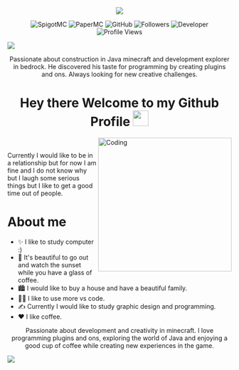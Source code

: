 <p align="center">
  <img src="https://i.postimg.cc/nhwXzytF/1.png">
</p>

<div align="center">

![SpigotMC](https://img.shields.io/badge/SpigotMC-%23F47E1A.svg?style=for-the-badge&logo=spigot&logoColor=white)
![PaperMC](https://img.shields.io/badge/PaperMC-%23007ACC.svg?style=for-the-badge&logo=java&logoColor=white)
![GitHub](https://img.shields.io/badge/GitHub-%23181717.svg?style=for-the-badge&logo=github&logoColor=white)
![Followers](https://img.shields.io/github/followers/Dexst?style=for-the-badge)
![Developer](https://img.shields.io/badge/Developer-Plugins-orange?style=for-the-badge)
![Profile Views](https://komarev.com/ghpvc/?username=Dexst&style=for-the-badge&color=blue)

</div>

<img src="https://user-images.githubusercontent.com/73097560/115834477-dbab4500-a447-11eb-908a-139a6edaec5c.gif">

<p align="center">
  Passionate about construction in Java minecraft and development explorer in bedrock. He discovered his taste for programming by creating plugins and ons. Always looking for new creative challenges.
</p>
<h1 align="center"> Hey there Welcome to my Github Profile	
 <img src="https://media.giphy.com/media/hvRJCLFzcasrR4ia7z/giphy.gif" width="35"></h1>
 </p>
 <img align="right" alt="Coding" width="300" src="https://cdn.dribbble.com/users/1277312/screenshots/14733298/media/39b1045e593737587dd60e42c8422d1f.gif" >
<br>
</p>
<p align="left">
  Currently I would like to be in a relationship but for now I am fine and I do not know why but I laugh some serious things but I like to get a good time out of people.
</p>

# About me

- ✨ I like to study computer :)
- 🌱 It's beautiful to go out and watch the sunset while you have a glass of coffee.
- 🏙 I would like to buy a house and have a beautiful family.
- 💁‍♂️ I like to use more vs code.
- ✍ Currently I would like to study graphic design and programming.
- ❤ I like coffee.
<p align="center">
  Passionate about development and creativity in minecraft. I love programming plugins and ons, exploring the world of Java and enjoying a good cup of coffee while creating new experiences in the game.
</p>
 <img src="https://user-images.githubusercontent.com/73097560/115834477-dbab4500-a447-11eb-908a-139a6edaec5c.gif">
 
